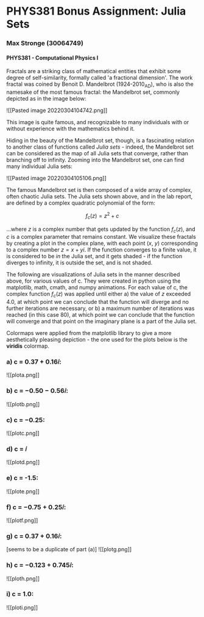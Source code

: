 # PHYS381 Bonus Assignment: Julia Sets

### Max Stronge (30064749)
#### PHYS381 - Computational Physics I


Fractals are a striking class of mathematical entities that exhibit some degree of self-similarity, formally called 'a fractional dimension'. The work fractal was coined by Benoit D. Mandelbrot (1924-2010$_\text{AD}$), who is also the namesake of the most famous fractal: the Mandelbrot set, commonly depicted as in the image below:

![[Pasted image 20220304104742.png]]

This image is quite famous, and recognizable to many individuals with or without experience with the mathematics behind it. 

Hiding in the beauty of the Mandelbrot set, though, is a fascinating relation to another class of functions called *Julia sets* - indeed, the Mandelbrot set can be considered as the map of all Julia sets that converge, rather than branching off to infinity. Zooming into the Mandelbrot set, one can find many individual Julia sets:

![[Pasted image 20220304105106.png]]

The famous Mandelbrot set is then composed of a wide array of complex, often chaotic Julia sets. The Julia sets shown above, and in the lab report, are defined by a complex quadratic polynomial of the form:

$$f_c(z) = z^2 + c$$

...where $z$ is a complex number that gets updated by the function $f_c(z)$, and $c$ is a complex parameter that remains constant. We visualize these fractals by creating a plot in the complex plane, with each point $(x, \ y)$ corresponding to a complex number $z = x + y i$. If the function converges to a finite value, it is considered to be *in* the Julia set, and it gets shaded - if the function diverges to infinity, it is outside the set, and is not shaded. 

The following are visualizations of Julia sets in the manner described above, for various values of c. They were created in python using the matplotlib, math, cmath, and numpy animations. For each value of c, the complex function $f_c(z)$ was applied until either a) the value of $z$ exceeded $4.0$, at which point we can conclude that the function will diverge and no further iterations are necessary, or b) a maximum number of iterations was reached (in this case 80), at which point we can conclude that the function will converge and that point on the imaginary plane is a part of the Julia set. 

Colormaps were applied from the matplotlib library to give a more aesthetically pleasing depiction - the one used for the plots below is the **viridis** colormap.


### a) c = 0.37 + 0.16𝑖:

![[plota.png]]

### b) c =  −0.50 − 0.56𝑖:
![[plotb.png]]

### c) c = −0.25:

![[plotc.png]]

### d) c = 𝑖

![[plotd.png]]

### e) c = -1.5:
![[plote.png]]

### f) c =  −0.75 + 0.25𝑖:
![[plotf.png]]

### g) c = 0.37 + 0.16𝑖:
[seems to be a duplicate of part (a)]
![[plotg.png]]
### h)  c = −0.123 + 0.745𝑖:

![[ploth.png]]

### i) c = 1.0:

![[ploti.png]]